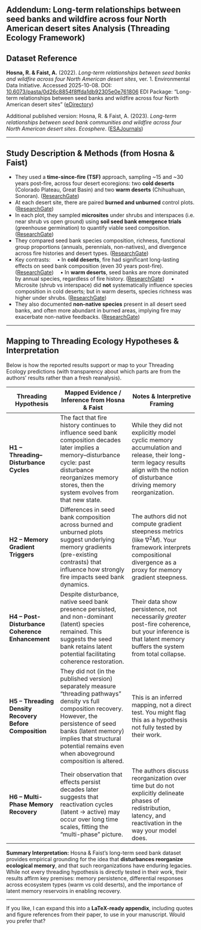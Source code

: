 ## Addendum: Long-term relationships between seed banks and wildfire across four North American desert sites Analysis (Threading Ecology Framework)

## Dataset Reference

**Hosna, R. & Faist, A.** (2022). *Long-term relationships between seed banks and wildfire across four North American desert sites*, ver. 1. Environmental Data Initiative. Accessed 2025-10-08.
DOI: [10.6073/pasta/0d26c8854f8ffda1db92305e0e761806](https://doi.org/10.6073/pasta/0d26c8854f8ffda1db92305e0e761806)
EDI Package: “Long-term relationships between seed banks and wildfire across four North American desert sites” ([eDirectory][1])

Additional published version:
Hosna, R. & Faist, A. (2023). *Long-term relationships between seed bank communities and wildfire across four North American desert sites*. *Ecosphere*. ([ESAJournals][2])

---

## Study Description & Methods (from Hosna & Faist)

* They used a **time-since-fire (TSF)** approach, sampling ~15 and ~30 years post-fire, across four desert ecoregions: two **cold deserts** (Colorado Plateau, Great Basin) and two **warm deserts** (Chihuahuan, Sonoran). ([ResearchGate][3])
* At each desert site, there are paired **burned and unburned** control plots. ([ResearchGate][3])
* In each plot, they sampled **microsites** under shrubs and interspaces (i.e. near shrub vs open ground) using **soil seed bank emergence trials** (greenhouse germination) to quantify viable seed composition. ([ResearchGate][3])
* They compared seed bank species composition, richness, functional group proportions (annuals, perennials, non-natives), and divergence across fire histories and desert types. ([ResearchGate][3])
* Key contrasts:
   • In **cold deserts**, fire had significant long-lasting effects on seed bank composition (even 30 years post-fire). ([ResearchGate][3])
   • In **warm deserts**, seed banks are more dominated by annual species, regardless of fire history. ([ResearchGate][3])
   • Microsite (shrub vs interspace) did **not** systematically influence species composition in cold deserts; but in warm deserts, species richness was higher under shrubs. ([ResearchGate][3])
* They also documented **non-native species** present in all desert seed banks, and often more abundant in burned areas, implying fire may exacerbate non-native feedbacks. ([ResearchGate][3])

---

## Mapping to Threading Ecology Hypotheses & Interpretation

Below is how the reported results support or map to your Threading Ecology predictions (with transparency about which parts are from the authors’ results rather than a fresh reanalysis).

| Threading Hypothesis                                   | Mapped Evidence / Inference from Hosna & Faist                                                                                                                                                                                                                       | Notes & Interpretive Framing                                                                                                                                                   |
| ------------------------------------------------------ | -------------------------------------------------------------------------------------------------------------------------------------------------------------------------------------------------------------------------------------------------------------------- | ------------------------------------------------------------------------------------------------------------------------------------------------------------------------------ |
| **H1 – Threading–Disturbance Cycles**                  | The fact that fire history continues to influence seed bank composition decades later implies a memory–disturbance cycle: past disturbance reorganizes memory stores, then the system evolves from that new state.                                                   | While they did not explicitly model cyclic memory accumulation and release, their long-term legacy results align with the notion of disturbance driving memory reorganization. |
| **H2 – Memory Gradient Triggers**                      | Differences in seed bank composition across burned and unburned plots suggest underlying memory gradients (pre-existing contrasts) that influence how strongly fire impacts seed bank dynamics.                                                                      | The authors did not compute gradient steepness metrics (like $\nabla^2 M$). Your framework interprets compositional divergence as a proxy for memory gradient steepness.       |
| **H4 – Post-Disturbance Coherence Enhancement**        | Despite disturbance, native seed bank presence persisted, and non-dominant (latent) species remained. This suggests the seed bank retains latent potential facilitating coherence restoration.                                                                       | Their data show persistence, not necessarily *greater* post-fire coherence, but your inference is that latent memory buffers the system from total collapse.                   |
| **H5 – Threading Density Recovery Before Composition** | They did not (in the published version) separately measure “threading pathways” density vs full composition recovery. However, the persistence of seed banks (latent memory) implies that structural potential remains even when aboveground composition is altered. | This is an inferred mapping, not a direct test. You might flag this as a hypothesis not fully tested by their work.                                                            |
| **H6 – Multi-Phase Memory Recovery**                   | Their observation that effects persist decades later suggests that reactivation cycles (latent → active) may occur over long time scales, fitting the “multi-phase” picture.                                                                                         | The authors discuss reorganization over time but do not explicitly delineate phases of redistribution, latency, and reactivation in the way your model does.                   |

**Summary Interpretation:**
Hosna & Faist’s long-term seed bank dataset provides empirical grounding for the idea that **disturbances reorganize ecological memory**, and that such reorganizations have enduring legacies. While not every threading hypothesis is directly tested in their work, their results affirm key premises: memory persistence, differential responses across ecosystem types (warm vs cold deserts), and the importance of latent memory reservoirs in enabling recovery.

---

If you like, I can expand this into a **LaTeX-ready appendix**, including quotes and figure references from their paper, to use in your manuscript. Would you prefer that?

[1]: https://portal.edirepository.org/nis/mapbrowse?packageid=edi.1195.1&utm_source=chatgpt.com "Data Package Summary - EDI Data Portal"
[2]: https://esajournals.onlinelibrary.wiley.com/doi/10.1002/ecs2.4398?utm_source=chatgpt.com "Long‐term relationships between seed bank communities and ..."
[3]: https://www.researchgate.net/publication/369543271_Long-term_relationships_between_seed_bank_communities_and_wildfire_across_four_North_American_desert_sites?utm_source=chatgpt.com "Long‐term relationships between seed bank communities ..."


